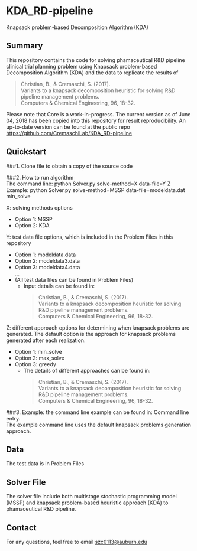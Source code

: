 # KDA_RD-pipeline
Knapsack problem-based Decomposition Algorithm (KDA)

## Summary
This repository contains the code for solving phamaceutical R&D pipeline clinical trial planning problem using Knapsack problem-based Decomposition Algorithm (KDA) and the data to replicate the results of 
  >Christian, B., & Cremaschi, S. (2017). <br />
  >Variants to a knapsack decomposition heuristic for solving R&D pipeline management problems. <br />
  >Computers & Chemical Engineering, 96, 18-32. 

Please note that Core is a work-in-progress. The current version as of June 04, 2018 has been copied into this repository for result reproducibility. An up-to-date version can be found at the public repo https://github.com/CremaschiLab/KDA_RD-pipeline

## Quickstart
###1. Clone file to obtain a copy of the source code

###2. How to run algorithm <br />
The command line: python Solver.py solve-method=X data-file=Y Z <br />
Example: python Solver.py solve-method=MSSP data-file=modeldata.dat min_solve 

X: solving methods options <br />
* Option 1: MSSP<br />
* Option 2: KDA

Y: test data file options, which is included in the Problem Files in this repository <br />
* Option 1: modeldata.data <br />
* Option 2: modeldata3.data <br />
* Option 3: modeldata4.data <br />
 ...<br />
* (All test data files can be found in Problem Files) <br />
  *  Input details can be found in:<br />
     >Christian, B., & Cremaschi, S. (2017). <br />
     >Variants to a knapsack decomposition heuristic for solving R&D pipeline management problems. <br />
     >Computers & Chemical Engineering, 96, 18-32.

Z: different approach options for determining when knapsack problems are generated. The default option is the approach for knapsack problems generated after each realization. 
* Option 1: min_solve <br />
* Option 2: max_solve <br />
* Option 3: greedy
  *  The details of different approaches can be found in: <br />
     >Christian, B., & Cremaschi, S. (2017). <br />
     >Variants to a knapsack decomposition heuristic for solving R&D pipeline management problems. <br />
     >Computers & Chemical Engineering, 96, 18-32.


###3. Example: the command line example can be found in: Command line entry.<br />
The example command line uses the default knapsack problems generation approach.


## Data
The test data is in Problem Files

## Solver File
The solver file include both multistage stochastic programming model (MSSP) and knapsack problem-based heuristic approach (KDA) to phamaceutical R&D pipeline.

## Contact
For any questions, feel free to email szc0113@auburn.edu
